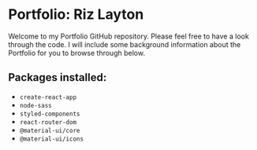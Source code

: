 # Portfolio: Riz Layton

Welcome to my Portfolio GitHub repository. Please feel free to have a look through the code. I will include some background information about the Portfolio for you to browse through below.

## Packages installed:

- `create-react-app`
- `node-sass`
- `styled-components`
- `react-router-dom`
- `@material-ui/core`
- `@material-ui/icons`
